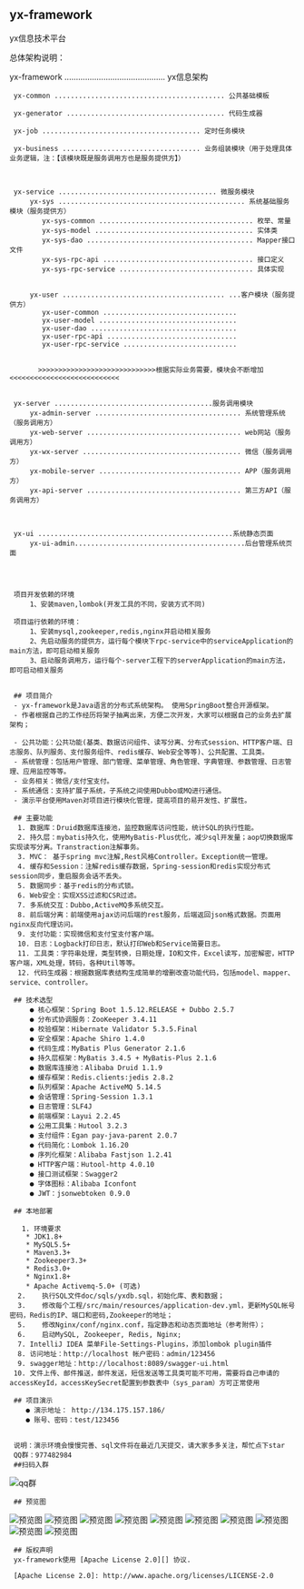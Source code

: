 ## yx-framework
yx信息技术平台

总体架构说明：

yx-framework ............................................ yx信息架构
     
     yx-common .......................................... 公共基础模板
     
     yx-generator ....................................... 代码生成器
     
     yx-job ....................................... 定时任务模块
     
     yx-business .................................. 业务组装模块（用于处理具体业务逻辑，注：【该模块既是服务调用方也是服务提供方】）
     
    
     
     yx-service ....................................... 微服务模块
         yx-sys .............................................. 系统基础服务模块（服务提供方）
            yx-sys-common ...................................... 枚举、常量
            yx-sys-model ....................................... 实体类
            yx-sys-dao ......................................... Mapper接口文件
            yx-sys-rpc-api ..................................... 接口定义
            yx-sys-rpc-service ................................. 具体实现
        
    
         yx-user ........................................ ...客户模块（服务提供方）
            yx-user-common ................................. 
            yx-user-model .................................. 
            yx-user-dao .................................... 
            yx-user-rpc-api ................................ 
            yx-user-rpc-service ............................ 
            
         
           >>>>>>>>>>>>>>>>>>>>>>>>>>>>>根据实际业务需要，模块会不断增加<<<<<<<<<<<<<<<<<<<<<<<<<<<  
        
        
     yx-server .......................................服务调用模块  
         yx-admin-server .................................... 系统管理系统（服务调用方）
         yx-web-server ...................................... web网站（服务调用方）
         yx-wx-server ....................................... 微信（服务调用方）
         yx-mobile-server ................................... APP（服务调用方）
         yx-api-server ...................................... 第三方API（服务调用方）
         
         
     
     yx-ui ................................................系统静态页面
         yx-ui-admin..........................................后台管理系统页面
     
    
    
    
     项目开发依赖的环境
         1、安装maven,lombok(开发工具的不同，安装方式不同)
    
     项目运行依赖的环境：
         1、安装mysql,zookeeper,redis,nginx并启动相关服务
         2、先启动服务的提供方，运行每个模块下rpc-service中的serviceApplication的main方法，即可启动相关服务
         3、启动服务调用方，运行每个-server工程下的serverApplication的main方法，即可启动相关服务
         
         
     ## 项目简介
     - yx-framework是Java语言的分布式系统架构。 使用SpringBoot整合开源框架。
     - 作者根据自己的工作经历将架子抽离出来，方便二次开发，大家可以根据自己的业务去扩展架构；
     
     - 公共功能：公共功能(基类、数据访问组件、读写分离、分布式session、HTTP客户端、日志服务、队列服务、支付服务组件、redis缓存、Web安全等等)、公共配置、工具类。
     - 系统管理：包括用户管理、部门管理、菜单管理、角色管理、字典管理、参数管理、日志管理、应用监控等等。
     - 业务相关：微信/支付宝支付。
     - 系统通信：支持扩展子系统，子系统之间使用Dubbo或MQ进行通信。
     - 演示平台使用Maven对项目进行模块化管理，提高项目的易开发性、扩展性。
     
     ## 主要功能
      1. 数据库：Druid数据库连接池，监控数据库访问性能，统计SQL的执行性能。 
      2. 持久层：mybatis持久化，使用MyBatis-Plus优化，减少sql开发量；aop切换数据库实现读写分离。Transtraction注解事务。
      3. MVC： 基于spring mvc注解,Rest风格Controller。Exception统一管理。
      4. 缓存和Session：注解redis缓存数据，Spring-session和redis实现分布式session同步，重启服务会话不丢失。
      5. 数据同步：基于redis的分布式锁。
      6. Web安全：实现XSS过滤和CSR过滤。
      7. 多系统交互：Dubbo,ActiveMQ多系统交互。
      8. 前后端分离：前端使用ajax访问后端的rest服务，后端返回json格式数据。页面用nginx反向代理访问。
      9. 支付功能：实现微信和支付宝支付客户端。
      10. 日志：Logback打印日志，默认打印Web和Service简要日志。
      11. 工具类：字符串处理，类型转换，日期处理，IO和文件，Excel读写，加密解密，HTTP客户端，XML处理，转码，各种Util等等。
      12. 代码生成器：根据数据库表结构生成简单的增删改查功能代码，包括model、mapper、service、controller。
     
     ## 技术选型
         ● 核心框架：Spring Boot 1.5.12.RELEASE + Dubbo 2.5.7
         ● 分布式协调服务：ZooKeeper 3.4.11
         ● 校验框架：Hibernate Validator 5.3.5.Final
         ● 安全框架：Apache Shiro 1.4.0
         ● 代码生成：MyBatis Plus Generator 2.1.6
         ● 持久层框架：MyBatis 3.4.5 + MyBatis-Plus 2.1.6
         ● 数据库连接池：Alibaba Druid 1.1.9
         ● 缓存框架：Redis.clients:jedis 2.8.2
         ● 队列框架：Apache ActiveMQ 5.14.5
         ● 会话管理：Spring-Session 1.3.1
         ● 日志管理：SLF4J 
         ● 前端框架：Layui 2.2.45
         ● 公用工具集：Hutool 3.2.3
         ● 支付组件：Egan pay-java-parent 2.0.7
         ● 代码简化：Lombok 1.16.20
         ● 序列化框架：Alibaba Fastjson 1.2.41
         ● HTTP客户端：Hutool-http 4.0.10
         ● 接口测试框架：Swagger2
         ● 字体图标：Alibaba Iconfont
         ● JWT：jsonwebtoken 0.9.0
         
     ## 本地部署
     
       1. 环境要求
        * JDK1.8+
        * MySQL5.5+
        * Maven3.3+
        * Zookeeper3.3+
        * Redis3.0+
        * Nginx1.8+
        * Apache Activemq-5.0+ (可选)
      2.	执行SQL文件doc/sqls/yxdb.sql，初始化库、表和数据；
      3.	修改每个工程/src/main/resources/application-dev.yml，更新MySQL帐号密码，Redis的IP、端口和密码,Zookeeper的地址；
      5.	修改Nginx/conf/nginx.conf，指定静态和动态页面地址（参考附件）；
      6.	启动MySQL, Zookeeper, Redis, Nginx;
      7. IntelliJ IDEA 菜单File-Settings-Plugins，添加lombok plugin插件
      8. 访问地址：http://localhost 帐户密码：admin/123456
      9. swagger地址：http://localhost:8089/swagger-ui.html
     10. 文件上传、邮件推送，邮件发送，短信发送等工具类可能不可用，需要将自己申请的accessKeyId，accessKeySecret配置到参数表中（sys_param）方可正常使用
   
     ## 项目演示
        ● 演示地址： http://134.175.157.186/
        ● 账号、密码：test/123456
     
     
     说明：演示环境会慢慢完善、sql文件将在最近几天提交，请大家多多关注，帮忙点下star
     QQ群：977482984
     ##扫码入群   
   ![qq群](doc/images/qq.png)   
        
         
     ## 预览图
     
   ![预览图](doc/images/login.png)
   ![预览图](doc/images/index.png)
   ![预览图](doc/images/menu.png)
   ![预览图](doc/images/user.png)
   ![预览图](doc/images/role.png)
   ![预览图](doc/images/job.png)
   ![预览图](doc/images/druid.png)
   ![预览图](doc/images/swagger.png)
   ![预览图](doc/images/dubboAdmin1.png)
   ![预览图](doc/images/dubboAdmin2.png)
     
         
     ## 版权声明
     yx-framework使用 [Apache License 2.0][] 协议.
     
     [Apache License 2.0]: http://www.apache.org/licenses/LICENSE-2.0
     
